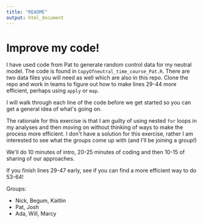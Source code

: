 ```yaml
---
title: "README"
output: html_document
---
```


# Improve my code!

I have used code from Pat to generate random control data for my neutral model. The code is found in `CopyOfneutral_time_course_Pat.R`. There are two data files you will need as well which are also in this repo. Clone the repo and work in teams to figure out how to make lines 29-44 more efficient, perhaps using `apply` or `map`. 

I will walk through each line of the code before we get started so you can get a general idea of what's going on. 

The rationale for this exercise is that I am guilty of using nested `for` loops in my analyses and then moving on without thinking of ways to make the process more efficient. I don't have a solution for this exercise, rather I am interested to see what the groups come up with (and I'll be joining a group!)

We'll do 10 minutes of intro, 20-25 minutes of coding and then 10-15 of sharing of our approaches. 

If you finish lines 29-47 early, see if you can find a more efficient way to do 53-64!

Groups:
- Nick, Begum, Kaitlin 
- Pat, Josh
- Ada, Will, Marcy 